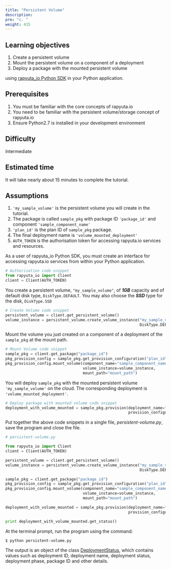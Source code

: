 ```yaml
---
title: "Persistent Volume"
description:
pre: "c. "
weight: 415
---
```

## Learning objectives

1. Create a persistent volume
2. Mount the persistent volume on a component of a deployment
3. Deploy a package with the mounted persistent volume

using [rapyuta_io Python SDK](/python-sdk/introduction) in your Python application.

## Prerequisites

1. You must be familiar with the core concepts of rapyuta.io
2. You need to be familiar with the persistent volume/storage concept of rapyuta.io
3. Ensure Python2.7 is installed in your development environment

## Difficulty
Intermediate

## Estimated time
It will take nearly about 15 minutes to complete the tutorial.

## Assumptions

1. `'my_sample_volume'` is the persistent volume you will create in the tutorial.
2. The package is called `sample_pkg` with package ID `'package_id'` and component
`'sample_component_name'`
3. `'plan_id'` is the plan ID of `sample_pkg` package.
4. The final deployment name is `'volume_mounted_deployment'`
5. `AUTH_TOKEN` is the authorisation token for accessing rapyuta.io services and
resources.

As a user of rapyuta_io Python SDK, you must create an interface for accessing
rapyuta.io services from within your Python application.
```python
# Authorisation code snippet
from rapyuta_io import Client
client = Client(AUTH_TOKEN)
```

You create a persistent volume, `"my_sample_volume"`, of **_1GB_** capacity and of
default disk type, `DiskType.DEFAULT`. You may also choose the **_SSD_** type for the
disk, `DiskType.SSD`
```python
# Create Volume code snippet
persistent_volume = client.get_persistent_volume()
volume_instance = persistent_volume.create_volume_instance("my_sample_volume", 1,
                                                           DiskType.DEFAULT)
```

Mount the volume you just created on a component of a deployment of the `sample_pkg`
at the mount path.

```python
# Mount Volume code snippet
sample_pkg = client.get_package("package_id")
pkg_provision_config = sample_pkg.get_provision_configuration("plan_id")
pkg_provision_config.mount_volume(component_name="sample_component_name",
                                  volume_instance=volume_instance,
                                  mount_path="mount_path")
```

You will deploy `sample_pkg` with the mounted persistent volume `'my_sample_volume'`
on the cloud. The corresponding deployment is `'volume_mounted_deployment'`.
```python
# Deploy package with mounted volume code snippet
deployment_with_volume_mounted = sample_pkg.provision(deployment_name="volume_mounted_deployment",
                                                      provision_configuration=pkg_provision_config)
```

Put together the above code snippets in a single file, _persistent-volume.py_,
save the program and close the file.
```python
# persistent-volume.py

from rapyuta_io import Client
client = Client(AUTH_TOKEN)

persistent_volume = client.get_persistent_volume()
volume_instance = persistent_volume.create_volume_instance("my_sample_volume", 1,
                                                           DiskType.DEFAULT)

sample_pkg = client.get_package("package_id")
pkg_provision_config = sample_pkg.get_provision_configuration("plan_id")
pkg_provision_config.mount_volume(component_name="sample_component_name",
                                  volume_instance=volume_instance,
                                  mount_path="mount_path")

deployment_with_volume_mounted = sample_pkg.provision(deployment_name="volume_mounted_deployment",
                                                      provision_configuration=pkg_provision_config)

print deployment_with_volume_mounted.get_status()
```

At the terminal prompt, run the program using the command:
```bash
$ python persistent-volume.py
```

The output is an object of the class [DeploymentStatus](https://closed-betadocs.ep.rapyuta.io/#rapyuta_io.clients.deployment.DeploymentStatus),
which contains values such as deployment ID, deployment name, deployment status,
deployment phase, package ID and other details.
